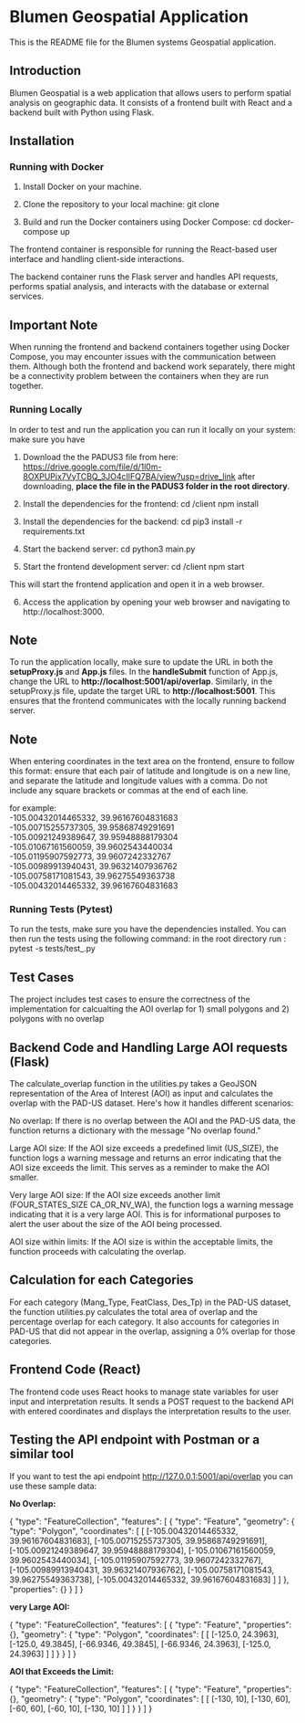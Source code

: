 # Blumen Geospatial Application

This is the README file for the Blumen systems Geospatial application.

## Introduction

Blumen Geospatial is a web application that allows users to perform spatial analysis on geographic data. It consists of a frontend built with React and a backend built with Python using Flask.

## Installation

### Running with Docker

1. Install Docker on your machine. 

2. Clone the repository to your local machine:
    git clone <desired-directory>
3. Build and run the Docker containers using Docker Compose:
     cd <project-directory>
     docker-compose up
   
The frontend container is responsible for running the React-based user interface and handling client-side interactions.

The backend container runs the Flask server and handles API requests, performs spatial analysis, and interacts with the database or external services.

## Important Note

When running the frontend and backend containers together using Docker Compose, you may encounter issues with the communication between them. Although both the frontend and backend work separately, there might be a connectivity problem between the containers when they are run together.

### Running Locally
In order to test and run the application you can run it locally on your system:
make sure you have 
1. Download the the PADUS3 file from here: https://drive.google.com/file/d/1l0m-8OXPUPjx7VyTCBQ_3JO4cIlFQ7BA/view?usp=drive_link
after downloading, __place the file in the PADUS3 folder in the root directory__.

2. Install the dependencies for the frontend:
     cd <project-directory>/client
     npm install

3. Install the dependencies for the backend:
     cd <project-directory>
     pip3 install -r requirements.txt

4. Start the backend server:
    cd <project-directory>
    python3 main.py

5. Start the frontend development server:
    cd <project-directory>/client
    npm start
   
This will start the frontend application and open it in a web browser.

6. Access the application by opening your web browser and navigating to http://localhost:3000.

  ## Note
To run the application locally, make sure to update the URL in both the __setupProxy.js__ and __App.js__ files. In the __handleSubmit__ function of App.js, change the URL to __http://localhost:5001/api/overlap__. Similarly, in the setupProxy.js file, update the target URL to __http://localhost:5001__. This ensures that the frontend communicates with the locally running backend server.

  ## Note
  When entering coordinates in the text area on the frontend, ensure to follow this format:
  ensure that each pair of latitude and longitude is on a new line, and separate the latitude and    longitude values with a comma. Do not include any square brackets or commas at the end of each     line. 
  
  for example:<br>
-105.00432014465332, 39.96167604831683<br>
-105.00715255737305, 39.95868749291691<br>
-105.00921249389647, 39.95948888179304<br>
-105.01067161560059, 39.9602543440034<br>
-105.01195907592773, 39.9607242332767<br>
-105.00989913940431, 39.96321407936762<br>
-105.00758171081543, 39.96275549363738<br>
-105.00432014465332, 39.96167604831683<br>


### Running Tests (Pytest)
To run the tests, make sure you have the dependencies installed. You can then run the tests using the following command:
  in the root directory run : pytest -s tests/test_.py
  
## Test Cases
The project includes test cases to ensure the correctness of the implementation for calcualting the AOI overlap for 1) small polygons and 2) polygons with no overlap

## Backend Code and Handling Large AOI requests (Flask)
The calculate_overlap function in the utilities.py takes a GeoJSON representation of the Area of Interest (AOI) as input and calculates the overlap with the PAD-US dataset. Here's how it handles different scenarios:

No overlap: If there is no overlap between the AOI and the PAD-US data, the function returns a dictionary with the message "No overlap found."

Large AOI size: If the AOI size exceeds a predefined limit (US_SIZE), the function logs a warning message and returns an error indicating that the AOI size exceeds the limit. This serves as a reminder to make the AOI smaller.

Very large AOI size: If the AOI size exceeds another limit (FOUR_STATES_SIZE CA_OR_NV_WA), the function logs a warning message indicating that it is a very large AOI. This is for informational purposes to alert the user about the size of the AOI being processed.  

AOI size within limits: If the AOI size is within the acceptable limits, the function proceeds with calculating the overlap.

## Calculation for each Categories
For each category (Mang_Type, FeatClass, Des_Tp) in the PAD-US dataset, the function utilities.py calculates the total area of overlap and the percentage overlap for each category. It also accounts for categories in PAD-US that did not appear in the overlap, assigning a 0% overlap for those categories.

## Frontend Code (React)
The frontend code uses React hooks to manage state variables for user input and interpretation results. It sends a POST request to the backend API with entered coordinates and displays the interpretation results to the user.

## Testing the API endpoint with Postman or a similar tool
If you want to test the api endpoint http://127.0.0.1:5001/api/overlap you can use these sample data:

__No Overlap:__

{
  "type": "FeatureCollection",
  "features": [
    {
      "type": "Feature",
      "geometry": {
        "type": "Polygon",
        "coordinates": [
          [
            [-105.00432014465332, 39.96167604831683],
            [-105.00715255737305, 39.95868749291691],
            [-105.00921249389647, 39.95948888179304],
            [-105.01067161560059, 39.9602543440034],
            [-105.01195907592773, 39.9607242332767],
            [-105.00989913940431, 39.96321407936762],
            [-105.00758171081543, 39.96275549363738],
            [-105.00432014465332, 39.96167604831683]
          ]
        ]
      },
      "properties": {}
    }
  ]
}

__very Large AOI:__

{
  "type": "FeatureCollection",
  "features": [
    {
      "type": "Feature",
      "properties": {},
      "geometry": {
        "type": "Polygon",
        "coordinates": [
          [
            [-125.0, 24.3963],
            [-125.0, 49.3845],
            [-66.9346, 49.3845],
            [-66.9346, 24.3963],
            [-125.0, 24.3963]
          ]
        ]
      }
    }
  ]
}

__AOI that Exceeds the Limit:__

{
    "type": "FeatureCollection",
    "features": [
        {
            "type": "Feature",
            "properties": {},
            "geometry": {
                "type": "Polygon",
                "coordinates": [
                    [
                        [-130, 10],
                        [-130, 60],
                        [-60, 60],
                        [-60, 10],
                        [-130, 10]
                    ]
                ]
            }
        }
    ]
}






